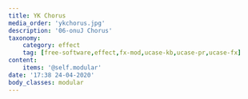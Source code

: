 ```yaml
---
title: YK Chorus
media_order: 'ykchorus.jpg'
description: '06-onuJ Chorus'
taxonomy:
    category: effect
    tag: [free-software,effect,fx-mod,ucase-kb,ucase-pr,ucase-fx]
content:
    items: '@self.modular'
date: '17:38 24-04-2020'
body_classes: modular
---
```


